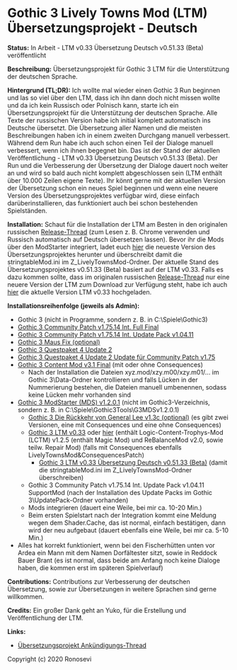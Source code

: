 # Gothic 3 Lively Towns Mod (LTM) Übersetzungsprojekt - Deutsch

**Status:** In Arbeit - LTM v0.33 Übersetzung Deutsch v0.51.33 (Beta) veröffentlicht

**Beschreibung:** Übersetzungsprojekt für Gothic 3 LTM für die Unterstützung der deutschen Sprache.

**Hintergrund (TL;DR):** Ich wollte mal wieder einen Gothic 3 Run beginnen und las so viel über den LTM, dass ich ihn dann doch nicht missen wollte und da ich kein Russisch oder Polnisch kann, starte ich ein Übersetzungsprojekt für die Unterstützung der deutschen Sprache. Alle Texte der russischen Version habe ich initial komplett automatisch ins Deutsche übersetzt. Die Übersetzung aller Namen und die meisten Beschreibungen haben ich in einem zweiten Durchgang manuell verbessert. Während dem Run habe ich auch schon einen Teil der Dialoge manuell verbessert, wenn ich ihnen begegnet bin. Das ist der Stand der aktuellen Veröffentlichung - LTM v0.33 Übersetzung Deutsch v0.51.33 (Beta). Der Run und die Verbesserung der Übersetzung der Dialoge dauert noch weiter an und wird so bald auch nicht komplett abgeschlossen sein (LTM enthält über 10.000 Zeilen eigene Texte). Ihr könnt gerne mit der aktuellen Version der Übersetzung schon ein neues Spiel beginnen und wenn eine neuere Version des Übersetzungsprojektes verfügbar wird, diese einfach darüberinstallieren, das funktioniert auch bei schon bestehenden Spielständen.

**Installation:** Schaut für die Installation der LTM am Besten in den originalen russischen [Release-Thread](https://worldofplayers.ru/threads/40541/) (zum Lesen z. B. Chrome verwenden und Russisch automatisch auf Deutsch übersetzen lassen). Bevor ihr die Mods über den ModStarter integriert, ladet euch [hier](https://github.com/ronosevi/G3_LivelyTownsModTranslation/blob/master/stringtableMod.ini) die neueste Version des Übersetzungsprojektes herunter und überschreibt damit die stringtableMod.ini im Z_LivelyTownsMod-Ordner. Der aktuelle Stand des Übersetzungsprojektes v0.51.33 (Beta) basiert auf der LTM v0.33. Falls es dazu kommen sollte, dass im originalen russischen [Release-Thread](https://worldofplayers.ru/threads/40541/) nur eine neuere Version der LTM zum Download zur Verfügung steht, habe ich auch [hier](https://1drv.ms/u/s!AsHLxQDl7eont9ldYAxewkgFGt0VEQ?e=n3IuXX) die aktuelle Version LTM v0.33 hochgeladen.

**Installationsreihenfolge (jeweils als Admin):**
- Gothic 3 (nicht in Programme, sondern z. B. in C:\Spiele\Gothic3)
- [Gothic 3 Community Patch v1.75.14 Int. Full Final](https://www.worldofgothic.de/dl/download_478.htm)
- [Gothic 3 Community Patch v1.75.14 Int. Update Pack v1.04.11](https://forum.worldofplayers.de/forum/threads/1347969-Release-Gothic-3-v1-75-Update-Pack)
- [Gothic 3 Maus Fix (optional)](https://www.worldofgothic.de/dl/download_607.htm)
- [Gothic 3 Questpaket 4 Update 2](https://www.worldofgothic.de/dl/download_433.htm)
- [Gothic 3 Questpaket 4 Update 2 Update für Community Patch v1.75](https://www.worldofgothic.de/dl/download_433.htm)
- [Gothic 3 Content Mod v3.1 Final](https://www.worldofgothic.de/dl/download_532.htm) (mit oder ohne Consequences)
    - Nach der Installation die Dateien xyz.mod/xzy.m00/xzy.m01/... im Gothic 3\Data-Ordner kontrollieren und falls Lücken in der Nummerierung bestehen, die Dateien manuell umbenennen, sodass keine Lücken mehr vorhanden sind
- [Gothic 3 ModStarter (MDS) v1.2.0.1](https://www.worldofgothic.de/dl/download_391.htm) (nicht im Gothic3-Verzeichnis, sondern z. B. in C:\Spiele\Gothic3Tools\G3MDSv1.2.0.1)
    - [Gothic 3 Die Rückkehr von General Lee v1.3c (optional)](https://www.worldofgothic.de/dl/download_609.htm) (es gibt zwei Versionen, eine mit Consequences und eine ohne Consequences)
    - [Gothic 3 LTM v0.33](https://worldofplayers.ru/threads/40541/) oder [hier](https://1drv.ms/u/s!AsHLxQDl7eont9ldYAxewkgFGt0VEQ?e=n3IuXX) (enthält Logic-Content-Trophys-Mod (LCTM) v1.2.5 (enthält Magic Mod) und ReBalanceMod v2.0, sowie teilw. Repair Mod) (falls mit Consequences ebenfalls LivelyTownsMod&ConsequencesPatch)
        - [Gothic 3 LTM v0.33 Übersetzung Deutsch v0.51.33 (Beta)](https://github.com/ronosevi/G3_LivelyTownsModTranslation/blob/master/stringtableMod.ini) (damit die stringtableMod.ini im Z_LivelyTownsMod-Ordner überschreiben)
    - Gothic 3 Community Patch v1.75.14 Int. Update Pack v1.04.11 SupportMod (nach der Installation des Update Packs im Gothic 3\UpdatePack-Ordner vorhanden)
    - Mods integrieren (dauert eine Weile, bei mir ca. 10-20 Min.)
    - Beim ersten Spielstart nach der Integration kommt eine Meldung wegen dem Shader.Cache, das ist normal, einfach bestätigen, dann wird der neu aufgebaut (dauert ebenfalls eine Weile, bei mir ca. 5-10 Min.)
- Alles hat korrekt funktioniert, wenn bei den Fischerhütten unten vor Ardea ein Mann mit dem Namen Dorfältester sitzt, sowie in Reddock Bauer Brant (es ist normal, dass beide am Anfang noch keine Dialoge haben, die kommen erst im späteren Spielverlauf)

**Contributions:** Contributions zur Verbesserung der deutschen Übersetzung, sowie zur Übersetzungen in weitere Sprachen sind gerne willkommen.

**Credits:** Ein großer Dank geht an Yuko, für die Erstellung und Veröffentlichung der LTM.

**Links:**
- [Übersetzungsprojekt Ankündigungs-Thread](https://forum.worldofplayers.de/forum/threads/1556058-Ank%C3%BCndigung-und-Beta-Release-Gothic-3-Lively-Towns-Mod-%28LTM%29-%C3%9Cbersetzungsprojekt-Deutsch)

Copyright (c) 2020 Ronosevi
